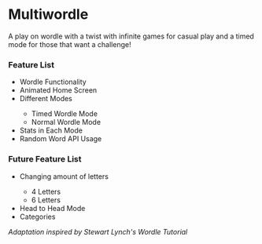 <h1>Multiwordle</h1>
<p>A play on wordle with a twist with infinite games for casual play and a timed mode for those that want a challenge!</p>

<h3>Feature List</h3>
<ul>
  <li>Wordle Functionality</li>
  <li>Animated Home Screen</li>
  <li>Different Modes</li>
  <ul>
    <li>Timed Wordle Mode</li>
    <li>Normal Wordle Mode</li>
  </ul>
  <li>Stats in Each Mode</li>
  <li>Random Word API Usage</li>
</ul>

<h3>Future Feature List</h3>
<ul>
  <li>Changing amount of letters</li>
  <ul>
    <li>4 Letters</li>
    <li>6 Letters</li>
  </ul>
  <li>Head to Head Mode</li>
  <li>Categories</li>
</ul>

<p><i>Adaptation inspired by Stewart Lynch's Wordle Tutorial</i></p>
